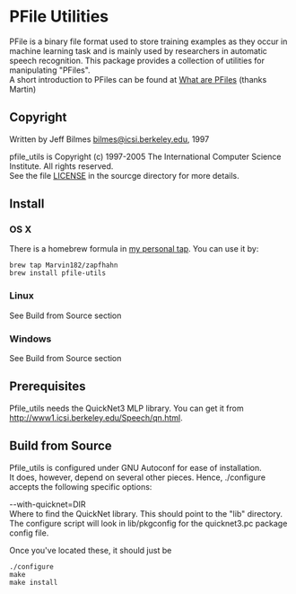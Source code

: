 PFile Utilities
===============

PFile is a binary file format used to store training examples as they occur in machine learning task and is mainly used by researchers in automatic speech recognition.
This package provides a collection of utilities for manipulating "PFiles".  
A short introduction to PFiles can be found at [What are PFiles](https://martin-thoma.com/what-are-pfiles/) (thanks Martin)


Copyright
---------
Written by Jeff Bilmes <bilmes@icsi.berkeley.edu>, 1997

pfile_utils is Copyright (c) 1997-2005 The International Computer Science Institute. All rights reserved.  
See the file [LICENSE](https://github.com/Marvin182/pfile-utilities/blob/master/LICENSE) in the sourcge directory for more details.


Install
-------

### OS X
There is a homebrew formula in [my personal tap](https://github.com/Marvin182/homebrew-zapfhahn). You can use it by:
```
brew tap Marvin182/zapfhahn
brew install pfile-utils
```

### Linux
See Build from Source section

### Windows
See Build from Source section


Prerequisites
-------------

Pfile_utils needs the QuickNet3 MLP library. You can get it from http://www1.icsi.berkeley.edu/Speech/qn.html.

Build from Source
-----------------

Pfile_utils is configured under GNU Autoconf for ease of installation.  
It does, however, depend on several other pieces.  Hence, ./configure 
accepts the following specific options:


--with-quicknet=DIR  
	Where to find the QuickNet library.	This should point to the "lib" directory. The configure script will look in lib/pkgconfig for the quicknet3.pc package config file.

Once you've located these, it should just be
```
./configure
make
make install
```
